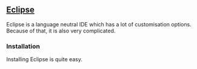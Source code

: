 ## [Eclipse](https://www.eclipse.org/)

Eclipse is a language neutral IDE which has a lot of customisation options. Because of that, it is also very
complicated.

### Installation

Installing Eclipse is quite easy.

### 

